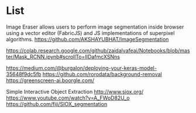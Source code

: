 # List

Image Eraser allows users to perform image segmentation inside browser using a vector editor (FabricJS) and JS implementations of superpixel algorithms.
https://github.com/AKSHAYUBHAT/ImageSegmentation



https://colab.research.google.com/github/zaidalyafeai/Notebooks/blob/master/Mask_RCNN.ipynb#scrollTo=IIDafmcXSNns



https://medium.com/@burgalon/deploying-your-keras-model-35648f9dc5fb
https://github.com/rorodata/background-removal
https://greenscreen-ai.boorgle.com/


Simple Interactive Object Extraction
http://www.siox.org/
https://www.youtube.com/watch?v=A_FWoD82U_o
https://github.com/fiji/SIOX_segmentation








